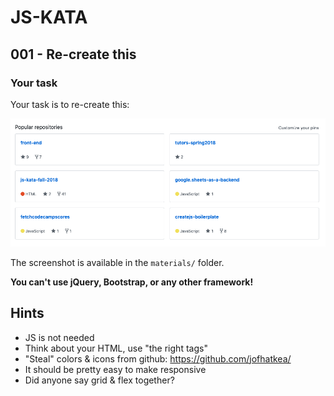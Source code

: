 # JS-KATA

## 001 - Re-create this

### Your task

Your task is to re-create this:

![GitHub repos](materials/githubrepos.png "GitHub Repos")

The screenshot is available in the `materials/` folder.

**You can't use jQuery, Bootstrap, or any other framework!**

## Hints

- JS is not needed
- Think about your HTML, use "the right tags"
- "Steal" colors & icons from github: https://github.com/jofhatkea/
- It should be pretty easy to make responsive
- Did anyone say grid & flex together?

